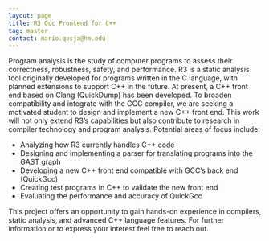 ```yaml
---
layout: page
title: R3 Gcc Frontend for C++
tag: master 
contact: mario.qosja@hm.edu
---
```


Program analysis is the study of computer programs to assess their correctness, robustness, safety, and performance. R3 is a static analysis tool originally developed for programs written in the C language, with planned extensions to support C++ in the future. At present, a C++ front end based on Clang (QuickDump) has been developed.
To broaden compatibility and integrate with the GCC compiler, we are seeking a motivated student to design and implement a new C++ front end. This work will not only extend R3’s capabilities but also contribute to research in compiler technology and program analysis.
Potential areas of focus include:
-	Analyzing how R3 currently handles C++ code
-	Designing and implementing a parser for translating programs into the GAST graph
-	Developing a new C++ front end compatible with GCC’s back end (QuickGcc)
-	Creating test programs in C++ to validate the new front end
-	Evaluating the performance and accuracy of QuickGcc

This project offers an opportunity to gain hands-on experience in compilers, static analysis, and advanced C++ language features.
For further information or to express your interest feel free to reach out.

